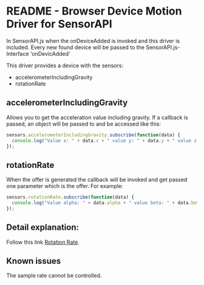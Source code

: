README -  Browser Device Motion Driver for SensorAPI
===========================================

In SensorAPI.js when the onDeviceAdded is invoked and this driver is included. Every new found device will be passed to the SensorAPI.js-Interface 'onDevicAdded'

This driver provides a device with the sensors:
- accelerometerIncludingGravity
- rotationRate

accelerometerIncludingGravity
-----------------------
Allows you to get the acceleration value including gravity.
If a callback is passed, an object will be passed to and be accessed like this:
```javascript
sensors.accelerometerIncludingGravity.subscribe(function(data) {
  console.log("Value x: " + data.x + " value y: " + data.y + " value z: " + data.z);
});
```

rotationRate
-----------------------
When the offer is generated the callback will be invoked and get passed one
parameter which is the offer.
For example:
```javascript
sensors.rotationRate.subscribe(function(data) {
  console.log("Value alpha: " + data.alpha + " value beta: " + data.beta + " value gamma: " + data.gamma);
});
```


Detail explanation:
------------------------------
Follow this link [Rotation Rate](http://www.html5rocks.com/en/tutorials/device/orientation/?redirect_from_locale=de).


Known issues
--------------
The sample rate cannot be controlled.
